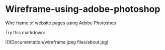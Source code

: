 # Wireframe-using-adobe-photoshop
Wire frame of website pages using Adobe Photoshop


Try this markdown:

![](Documentation/wireframe jpeg files/about.jpg)

